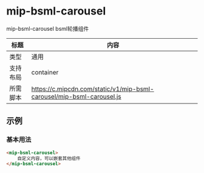 # mip-bsml-carousel

mip-bsml-carousel bsml轮播组件

标题|内容
----|----
类型|通用
支持布局|container
所需脚本|https://c.mipcdn.com/static/v1/mip-bsml-carousel/mip-bsml-carousel.js

## 示例

### 基本用法
```html
<mip-bsml-carousel>
    自定义内容，可以嵌套其他组件
</mip-bsml-carousel>
```


